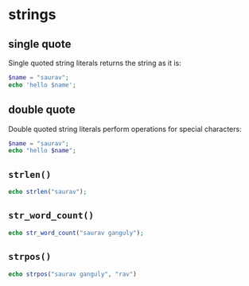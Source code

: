 # strings 
## single quote
Single quoted string literals returns the string as it is:
```php
$name = "saurav";
echo 'hello $name';
```

## double quote
Double quoted string literals perform operations for special characters:
```php
$name = "saurav";
echo "hello $name";
```

## `strlen()`
```php
echo strlen("saurav");
```

## `str_word_count()`
```php
echo str_word_count("saurav ganguly");
```

## `strpos()`
```php
echo strpos("saurav ganguly", "rav")
```

